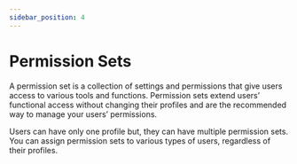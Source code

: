 ```yaml
---
sidebar_position: 4
---
```


# Permission Sets

A permission set is a collection of settings and permissions that give users access to various tools and functions. Permission sets extend users’ functional access without changing their profiles and are the recommended way to manage your users’ permissions.

Users can have only one profile but, they can have multiple permission sets. You can assign permission sets to various types of users, regardless of their profiles.

